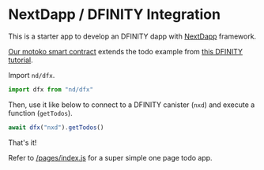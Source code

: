 # NextDapp / DFINITY Integration

This is a starter app to develop an DFINITY dapp with [NextDapp](https://warashibe.github.io/next-dapp/) framework.

[Our motoko smart contract](src/nxd/main.mo) extends the todo example from [this DFINITY tutorial](https://smartcontracts.org/docs/developers-guide/tutorials/multiple-actors.html).

Import `nd/dfx`.

```javascript
import dfx from "nd/dfx"
```
Then, use it like below to connect to a DFINITY canister (`nxd`) and execute a function (`getTodos`).

```javascript
await dfx("nxd").getTodos()
```

That's it!

Refer to [/pages/index.js](pages/index.js) for a super simple one page todo app.
